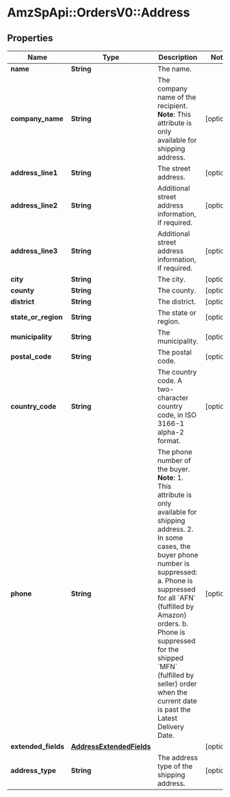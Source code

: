 # AmzSpApi::OrdersV0::Address

## Properties
Name | Type | Description | Notes
------------ | ------------- | ------------- | -------------
**name** | **String** | The name. | 
**company_name** | **String** | The company name of the recipient.  **Note**: This attribute is only available for shipping address. | [optional] 
**address_line1** | **String** | The street address. | [optional] 
**address_line2** | **String** | Additional street address information, if required. | [optional] 
**address_line3** | **String** | Additional street address information, if required. | [optional] 
**city** | **String** | The city. | [optional] 
**county** | **String** | The county. | [optional] 
**district** | **String** | The district. | [optional] 
**state_or_region** | **String** | The state or region. | [optional] 
**municipality** | **String** | The municipality. | [optional] 
**postal_code** | **String** | The postal code. | [optional] 
**country_code** | **String** | The country code. A two-character country code, in ISO 3166-1 alpha-2 format. | [optional] 
**phone** | **String** | The phone number of the buyer.  **Note**:  1. This attribute is only available for shipping address. 2. In some cases, the buyer phone number is suppressed:  a. Phone is suppressed for all &#x60;AFN&#x60; (fulfilled by Amazon) orders. b. Phone is suppressed for the shipped &#x60;MFN&#x60; (fulfilled by seller) order when the current date is past the Latest Delivery Date. | [optional] 
**extended_fields** | [**AddressExtendedFields**](AddressExtendedFields.md) |  | [optional] 
**address_type** | **String** | The address type of the shipping address. | [optional] 


